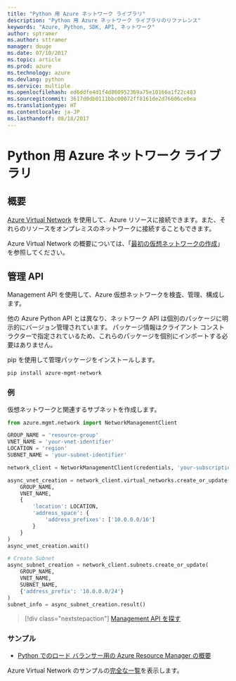 ```yaml
---
title: "Python 用 Azure ネットワーク ライブラリ"
description: "Python 用 Azure ネットワーク ライブラリのリファレンス"
keywords: "Azure, Python, SDK, API, ネットワーク"
author: sptramer
ms.author: sttramer
manager: douge
ms.date: 07/10/2017
ms.topic: article
ms.prod: azure
ms.technology: azure
ms.devlang: python
ms.service: multiple
ms.openlocfilehash: ed6ddfe4d1f4d860952369a75e10166a1f22c483
ms.sourcegitcommit: 3617d0db0111bbc00072ff8161de2d76606ce0ea
ms.translationtype: HT
ms.contentlocale: ja-JP
ms.lasthandoff: 08/18/2017
---
```

# <a name="azure-network-libraries-for-python"></a>Python 用 Azure ネットワーク ライブラリ

## <a name="overview"></a>概要

[Azure Virtual Network](/azure/virtual-network/virtual-networks-overview) を使用して、Azure リソースに接続できます。また、それらのリソースをオンプレミスのネットワークに接続することもできます。

Azure Virtual Network の概要については、「[最初の仮想ネットワークの作成](/azure/virtual-network/virtual-network-get-started-vnet-subnet)」を参照してください。

## <a name="management-apis"></a>管理 API

Management API を使用して、Azure 仮想ネットワークを検査、管理、構成します。

他の Azure Python API とは異なり、ネットワーク API は個別のパッケージに明示的にバージョン管理されています。 パッケージ情報はクライアント コンストラクターで指定されているため、これらのパッケージを個別にインポートする必要はありません。

pip を使用して管理パッケージをインストールします。

```bash
pip install azure-mgmt-network
```

### <a name="example"></a>例

仮想ネットワークと関連するサブネットを作成します。

```python
from azure.mgmt.network import NetworkManagementClient

GROUP_NAME = 'resource-group'
VNET_NAME = 'your-vnet-identifier'
LOCATION = 'region'
SUBNET_NAME = 'your-subnet-identifier'

network_client = NetworkManagementClient(credentials, 'your-subscription-id')

async_vnet_creation = network_client.virtual_networks.create_or_update(
    GROUP_NAME,
    VNET_NAME,
    {
        'location': LOCATION,
        'address_space': {
            'address_prefixes': ['10.0.0.0/16']
        }
    }
)
async_vnet_creation.wait()

# Create Subnet
async_subnet_creation = network_client.subnets.create_or_update(
    GROUP_NAME,
    VNET_NAME,
    SUBNET_NAME,
    {'address_prefix': '10.0.0.0/24'}
)
subnet_info = async_subnet_creation.result()
```

> [!div class="nextstepaction"]
> [Management API を探す](/python/api/overview/azure/network/managementlibrary)

### <a name="samples"></a>サンプル

* [Python でのロード バランサー用の Azure Resource Manager の概要][1]

Azure Virtual Network のサンプルの[完全な一覧](https://azure.microsoft.com/en-us/resources/samples/?platform=python&term=virtual%20network)を表示します。

[1]: [https://azure.microsoft.com/en-us/resources/samples/network-python-manage-loadbalancer/]
